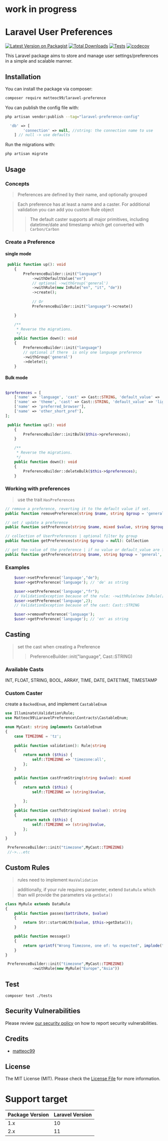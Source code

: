#  

# work in progress

# Laravel User Preferences

[![Latest Version on Packagist](https://img.shields.io/packagist/v/matteoc99/laravel-preference.svg?style=flat-square)](https://packagist.org/packages/matteoc99/laravel-preference)
[![Total Downloads](https://img.shields.io/packagist/dt/matteoc99/laravel-preference.svg?style=flat-square)](https://packagist.org/packages/matteoc99/laravel-preference)
[![Tests](https://github.com/matteoc99/laravel-preference/actions/workflows/tests.yml/badge.svg)](https://github.com/matteoc99/laravel-preference/actions/workflows/tests.yml)
[![codecov](https://codecov.io/github/matteoc99/laravel-preference/graph/badge.svg?token=GS19E2ORR4)](https://codecov.io/github/matteoc99/laravel-preference)

This Laravel package aims to store and manage user settings/preferences in a simple and scalable manner.

## Installation

You can install the package via composer:

```bash
composer require matteoc99/laravel-preference
```

You can publish the config file with:

```bash
php artisan vendor:publish --tag="laravel-preference-config"
```

```php
  'db' => [
        'connection' => null, //string: the connection name to use 
    ] // null -> use defaults
```

Run the migrations with:

```bash
php artisan migrate
```

## Usage

### Concepts

> Preferences are defined by their name, and optionally grouped

> Each preference has at least a name and a caster. For additional validation you can add you custom Rule object
>> The default caster supports all major primitives, including datetime/date and timestamp which get converted
> > with `Carbon/Carbon`

### Create a Preference
#### single mode
```php
 public function up(): void
    {
        PreferenceBuilder::init("language")
            ->withDefaultValue("en")
            // optional ->withGroup('general')
            ->withRule(new InRule("en", "it", "de"))
            ->create();
            
            // Or
            PreferenceBuilder::init("language")->create()

    }

    /**
     * Reverse the migrations.
     */
    public function down(): void
    {
        PreferenceBuilder::init("language")
        // optional if there  is only one language preference
        ->withGroup('general')
        ->delete();
    }
```
#### Bulk mode

```php

$preferences = [
    ['name' => 'language', 'cast' => Cast::STRING, 'default_value' => 'en', 'rule'=> new InRule("en", "it", "de"), 'group' => 'general'],
    ['name' => 'theme', 'cast' => Cast::STRING, 'default_value' => 'light'], 
    ['name' => 'preferred_browser'], 
    ['name' => 'other_short_pref'], 
];

 public function up(): void
    {
        PreferenceBuilder::initBulk($this->preferences);
    }

    /**
     * Reverse the migrations.
     */
    public function down(): void
    {
        PreferenceBuilder::deleteBulk($this->$preferences); 
    }
```

### Working with preferences

> use the trait `HasPreferences`

```php
// remove a preference, reverting it to the default value if set.
public function removePreference(string $name, string $group = 'general'): void

// set / update a preference 
public function setPreference(string $name, mixed $value, string $group = 'general'): void

// collection of UserPreferences | optional filter by group    
public function getPreferences(string $group = null): Collection

// get the value of the preference | if no value or default_value are found, returns $default
public function getPreference(string $name, string $group = 'general', mixed $default = null): mixed
```

### Examples

```php
    $user->setPreference('language',"de");
    $user->getPreference('language'); // 'de' as string

    $user->setPreference('language',"fr"); 
    // ValidationException because of the rule: ->withRule(new InRule(["en","it","de"]))
    $user->setPreference('language',2); 
    // ValidationException because of the cast: Cast::STRING

    $user->removePreference('language'); 
    $user->getPreference('language'); // 'en' as string
```

## Casting

> set the cast when creating a Preference
>> PreferenceBuilder::init("language", Cast::STRING)

### Available Casts

INT, FLOAT, STRING, BOOL, ARRAY, TIME, DATE, DATETIME, TIMESTAMP

### Custom Caster

create a `BackedEnum`, and implement `CastableEnum`

```php
use Illuminate\Validation\Rule;
use Matteoc99\LaravelPreference\Contracts\CastableEnum;

enum MyCast: string implements CastableEnum
{
    case TIMEZONE = 'tz';
 
    public function validation(): Rule|string
    {
        return match ($this) {
            self::TIMEZONE => 'timezone:all',
        };
    }

    public function castFromString(string $value): mixed
    {
        return match ($this) {
            self::TIMEZONE => (string)$value,
        
        };
    }
    public function castToString(mixed $value): string
    {
        return match ($this) {
            self::TIMEZONE => (string)$value,
        };
    } 
}

 PreferenceBuilder::init("timezone",MyCast::TIMEZONE)
 //->...etc

```

## Custom Rules

> rules need to implement `HasValidation`

> additionally, if your rule requires parameter, extend `DataRule`
>  which than will provide the parameters via `getData()`


```php
class MyRule extends DataRule
{
    public function passes($attribute, $value)
    {
        return Str::startsWith($value, $this->getData());
    }

    public function message()
    {
        return sprintf("Wrong Timezone, one of: %s expected", implode(", ",$this->getData()));
    }
}

 PreferenceBuilder::init("timezone",MyCast::TIMEZONE)
            ->withRule(new MyRule("Europe","Asia"))
```

## Test

`composer test ./tests`

## Security Vulnerabilities

Please review [our security policy](SECURITY.md) on how to report security vulnerabilities.

## Credits

- [matteoc99](https://github.com/mattoc99)

## License

The MIT License (MIT). Please check the [License File](LICENSE) for more information.

# Support target

| Package Version | Laravel Version |
|-----------------|-----------------|
| 1.x             | 10              |
| 2.x             | 11              |